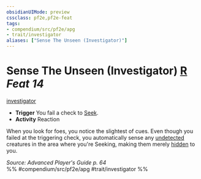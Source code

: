 ```yaml
---
obsidianUIMode: preview
cssclass: pf2e,pf2e-feat
tags:
- compendium/src/pf2e/apg
- trait/investigator
aliases: ["Sense The Unseen (Investigator)"]
---
```

# Sense The Unseen (Investigator)  [R](chapter-9-playing-the-game.md#Actions "Reaction") *Feat 14*  
[investigator](Reference/Rules/Traits/investigator-apg.md "Investigator Class Trait")  

- **Trigger** You fail a check to [Seek](seek.md).
- **Activity** Reaction

When you look for foes, you notice the slightest of cues. Even though you failed at the triggering check, you automatically sense any [undetected](conditions.md#Undetected) creatures in the area where you're Seeking, making them merely [hidden](conditions.md#Hidden) to you.

*Source: Advanced Player's Guide p. 64*  
%% #compendium/src/pf2e/apg #trait/investigator %%